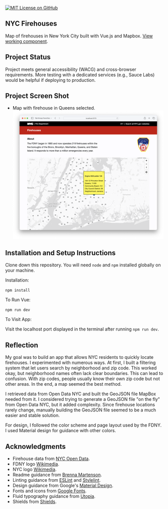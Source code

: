 [![MIT License on GitHub](https://img.shields.io/github/license/seankelliher/nyc-firehouses?style=flat-square)](/LICENSE.txt)
## NYC Firehouses

Map of firehouses in New York City built with Vue.js and Mapbox. [View working component](https://sean-kelliher-nyc-firehouses.netlify.app).

## Project Status

Project meets general accessibility (WACG) and cross-browser requirements. More testing with a dedicated services (e.g., Sauce Labs) would be helpful if deploying to production.

## Project Screen Shot

* Map with firehouse in Queens selected.
![screen shot of project](/screenshots/nyc-firehouses-screenshot1.png?s=600)

## Installation and Setup Instructions

Clone down this repository. You will need `node` and `npm` installed globally on your machine.

Installation:

`npm install`  

To Run Vue:

`npm run dev`   

To Visit App:

Visit the localhost port displayed in the terminal after running `npm run dev`.

## Reflection

My goal was to build an app that allows NYC residents to quickly locate firehouses. I experimented with numerous ways. At first, I built a filtering system that let users search by neighborhood and zip code. This worked okay, but neighborhood names often lack clear boundaries. This can lead to confusion. With zip codes, people usually know their own zip code but not other areas. In the end, a map seemed the best method.

I retrieved data from Open Data NYC and built the GeoJSON file MapBox needed from it. I considered trying to generate a GeoJSON file "on the fly" from Open Data NYC, but it added complexity. Since firehouse locations rarely change, manually building the GeoJSON file seemed to be a much easier and stable solution.

For design, I followed the color scheme and page layout used by the FDNY. I used Material design for guidance with other colors.

## Acknowledgments

* Firehouse data from [NYC Open Data](https://data.cityofnewyork.us/Public-Safety/FDNY-Firehouse-Listing/hc8x-tcnd).
* FDNY logo [Wikimedia](https://en.m.wikipedia.org/wiki/File:Emblem_of_the_New_York_City_Fire_Department.svg).
* NYC logo [Wikimedia](https://en.wikipedia.org/wiki/File:NYC_Logo_Wolff_Olins.svg).
* Readme guidance from [Brenna Martenson](https://gist.github.com/martensonbj/6bf2ec2ed55f5be723415ea73c4557c4).
* Linting guidance from [ESLint](https://eslint.org) and [Stylelint](https://stylelint.io).
* Design guidance from Google's [Material Design](https://material.io/design).
* Fonts and icons from [Google Fonts](https://fonts.google.com).
* Fluid typography guidance from [Utopia](https://utopia.fyi).
* Shields from [Shields](https://shields.io).